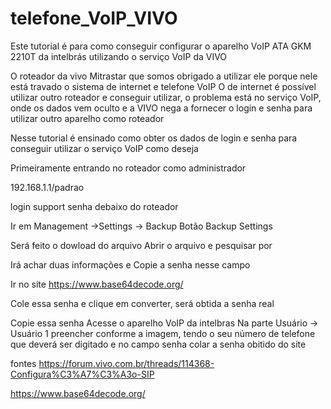 # telefone_VoIP_VIVO

Este tutorial é para como conseguir configurar o aparelho VoIP ATA GKM 2210T da intelbrás utilizando o serviço VoIP da VIVO

O roteador da vivo Mitrastar que somos obrigado a utilizar ele porque nele está travado o sistema de internet e telefone VoIP
O de internet é possível utilizar outro roteador e conseguir utilizar, o problema está no serviço VoIP, onde os dados vem oculto e a VIVO nega a fornecer o login e senha para utilizar outro aparelho como roteador

Nesse tutorial é ensinado como obter os dados de login e senha para conseguir utilizar o serviço VoIP como deseja

Primeiramente entrando no roteador como administrador

192.168.1.1/padrao

login support
senha debaixo do roteador

Ir em Management ->Settings -> Backup Botão Backup Settings

Será feito o dowload do arquivo
Abrir o arquivo e pesquisar por *<SIP>*
  
Irá achar duas informações
<AuthUserName> e
<AuthPassword>
Copie a senha nesse campo
    
Ir no site
https://www.base64decode.org/

Cole essa senha e clique em converter, será obtida a senha real

Copie essa senha 
Acesse o aparelho VoIP da intelbras
Na parte Usuário -> Usuário 1
preencher conforme a imagem, tendo o seu número de telefone que deverá ser digitado 
e no campo senha colar a senha obitido do site

fontes
https://forum.vivo.com.br/threads/114368-Configura%C3%A7%C3%A3o-SIP <br>

https://www.base64decode.org/ <br>

